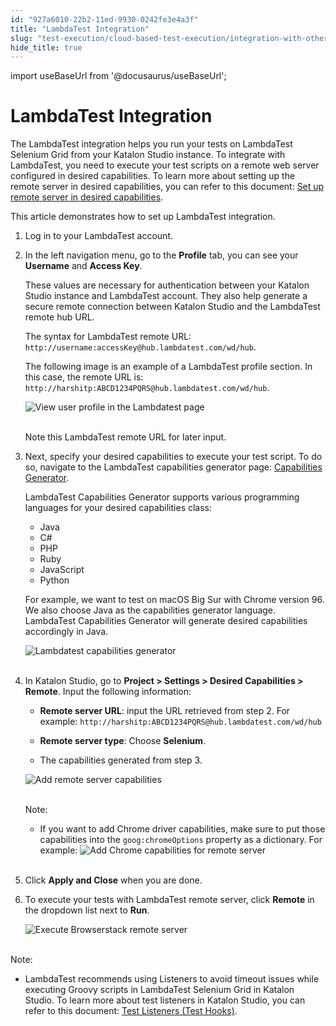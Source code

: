 ```yaml
---
id: "927a6010-22b2-11ed-9930-0242fe3e4a3f"
title: "LambdaTest Integration"
slug: "test-execution/cloud-based-test-execution/integration-with-other-vendors-for-cloud-execution/lambdatest-integration"
hide_title: true
---
```

import useBaseUrl from '@docusaurus/useBaseUrl';


# <a id="id" class="anchor_top_offset"/><a id="ariaid-title1" class="anchor_top_offset"/>LambdaTest Integration

<p xmlns="http://www.w3.org/1999/xhtml" className="p">The LambdaTest integration helps you run your tests on LambdaTest Selenium Grid from your Katalon Studio instance. To integrate with LambdaTest, you need to execute your test scripts on a remote web server configured in desired capabilities. To learn more about setting up the remote server in desired capabilities, you can refer to this document: <a className="xref" href="/docs/test-generation/manage-projects/project-settings/desired-capabilities/set-up-remote-server-in-desired-capabilities-in-katalon-studio#task-8626">Set up remote server in desired capabilities</a>.</p> 
<p xmlns="http://www.w3.org/1999/xhtml" className="p">This article demonstrates how to set up LambdaTest integration.</p> 
<ol xmlns="http://www.w3.org/1999/xhtml" className="ol"><li className="li">     <p className="p">Log in to your LambdaTest account.</p>   </li><li className="li">     <p className="p">In the left navigation menu, go to the <strong className="ph b">Profile</strong> tab, you can see your <strong className="ph b">Username</strong> and <strong className="ph b">Access Key</strong>.</p>     <p className="p">These values are necessary for authentication between your Katalon Studio instance and LambdaTest account. They also help generate a secure remote connection between Katalon Studio and the LambdaTest remote hub URL.</p>     <p className="p">The syntax for LambdaTest remote URL: <code className="ph codeph">http://username:accessKey@hub.lambdatest.com/wd/hub</code>.</p>     <p className="p">The following image is an example of a LambdaTest profile section. In this case, the remote URL is: <code className="ph codeph">http://harshitp:ABCD1234PQRS@hub.lambdatest.com/wd/hub</code>.</p>     <p className="p"> <img className="image" src={useBaseUrl("https://github.com/katalon-studio/docs-images/raw/master/katalon-studio/docs/lambdatest-integration/KS-LAMBDATEST-Username-access-keys.png")} width={850} alt="View user profile in the Lambdatest page" /><br /><br />     </p>     <p className="p">Note this LambdaTest remote URL for later input.</p>   </li><li className="li">     <p className="p">Next, specify your desired capabilities to execute your test script. To do so, navigate to the LambdaTest capabilities generator page: <a className="xref j-external-link" href="https://www.lambdatest.com/capabilities-generator/" target="_blank">Capabilities Generator</a>.</p>     <p className="p">LambdaTest Capabilities Generator supports various programming languages for your desired capabilities class:</p>     <ul className="ul"><li className="li">Java</li><li className="li">C#</li><li className="li">PHP</li><li className="li">Ruby</li><li className="li">JavaScript</li><li className="li">Python</li></ul>     <p className="p">For example, we want to test on macOS Big Sur with Chrome version 96. We also choose Java as the capabilities generator language. LambdaTest Capabilities Generator will generate desired capabilities accordingly in Java.</p>     <p className="p"> <img className="image" src={useBaseUrl("https://github.com/katalon-studio/docs-images/raw/master/katalon-studio/docs/lambdatest-integration/KS-LAMBDATEST-Capabilities-generator.png")} width={850} alt="Lambdatest capabilities generator" /><br /><br />     </p>   </li><li className="li">     <p className="p">In Katalon Studio, go to <strong className="ph b">Project &gt; Settings &gt; Desired Capabilities &gt; Remote</strong>. Input the following information:</p>     <ul className="ul"><li className="li">         <p className="p"> <strong className="ph b">Remote server URL</strong>: input the URL retrieved from step 2. For example: <code className="ph codeph">http://harshitp:ABCD1234PQRS@hub.lambdatest.com/wd/hub</code>         </p>       </li><li className="li">         <p className="p"> <strong className="ph b">Remote server type</strong>: Choose <strong className="ph b">Selenium</strong>.</p>       </li><li className="li">         <p className="p">The capabilities generated from step 3.</p>       </li></ul>     <p className="p"> <img className="image" src={useBaseUrl("https://github.com/katalon-studio/docs-images/raw/master/katalon-studio/docs/lambdatest-integration/KS-LAMBDATEST-Set-DC.png")} width={700} alt="Add remote server capabilities" /><br /><br />     </p>     <div className="note note note_note"><span className="note__title">Note:</span>        <ul className="ul"><li className="li">If you want to add Chrome driver capabilities, make sure to put those capabilities into the <code className="ph codeph">goog:chromeOptions</code> property as a dictionary. For example: <img className="image" src={useBaseUrl("https://github.com/katalon-studio/docs-images/raw/master/katalon-studio/docs/browserstack-integration/KS-BROWSERSTACK-Add-capabilities-Chrome.png")} width={500} alt="Add Chrome capabilities for remote server" /><br /><br />         </li></ul>     </div>   </li><li className="li">     <p className="p">Click <strong className="ph b">Apply and Close</strong> when you are done.</p>   </li><li className="li">     <p className="p">To execute your tests with LambdaTest remote server, click <strong className="ph b">Remote</strong> in the dropdown list next to <strong className="ph b">Run</strong>.</p>     <p className="p"> <img className="image" src={useBaseUrl("https://github.com/katalon-studio/docs-images/raw/master/katalon-studio/docs/browserstack-integration/KS-BROWSERSTACK-Execute-remote.png")} width={250} alt="Execute Browserstack remote server" /><br /><br />     </p>   </li></ol> 
<div xmlns="http://www.w3.org/1999/xhtml" className="note note note_note"><span className="note__title">Note:</span> 
  <ul className="ul"><li className="li">LambdaTest recommends using Listeners to avoid timeout issues while executing Groovy scripts in LambdaTest Selenium Grid in Katalon Studio. To learn more about test listeners in Katalon Studio, you can refer to this document: <a className="xref" href="/docs/test-generation/create-test-cases/test-fixtures-and-test-listeners-test-hooks-in-katalon-studio#concept-7786">Test Listeners (Test Hooks)</a>.</li></ul>
</div>
